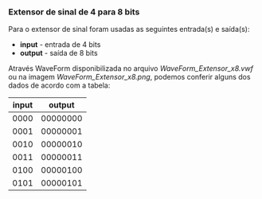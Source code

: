### Extensor de sinal de 4 para 8 bits

Para o extensor de sinal foram usadas as seguintes entrada(s) e saída(s):

* **input** - entrada de 4 bits
* **output** - saída de 8 bits


Através WaveForm disponibilizada no arquivo *WaveForm_Extensor_x8.vwf* ou na imagem *WaveForm_Extensor_x8.png*, podemos conferir alguns dos dados de acordo com a tabela:

**input**|**output**
----|--------
0000|00000000
0001|00000001
0010|00000010
0011|00000011
0100|00000100
0101|00000101
